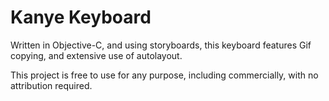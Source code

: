 # Kanye Keyboard



Written in Objective-C, and using storyboards, this keyboard features Gif copying, and extensive use of autolayout.


This project is free to use for any purpose, including commercially, with no attribution required.
